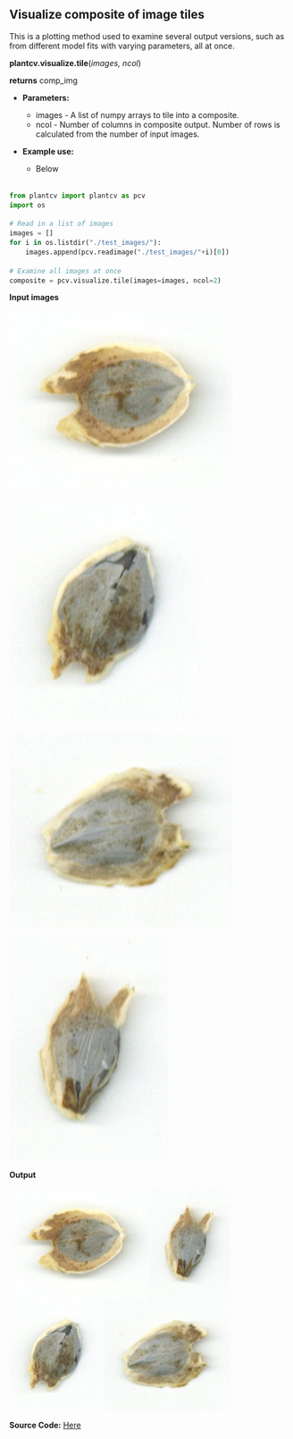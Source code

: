 ## Visualize composite of image tiles

This is a plotting method used to examine several output versions, such as from different model fits with varying parameters, all at once.

**plantcv.visualize.tile**(*images, ncol*)

**returns** comp_img

- **Parameters:**
    - images - A list of numpy arrays to tile into a composite.
    - ncol - Number of columns in composite output. Number of rows is calculated from the number of input images.

- **Example use:**
    - Below


```python

from plantcv import plantcv as pcv
import os

# Read in a list of images
images = []
for i in os.listdir("./test_images/"):
    images.append(pcv.readimage("./test_images/"+i)[0])

# Examine all images at once
composite = pcv.visualize.tile(images=images, ncol=2)

```

**Input images**

![Screenshot](img/documentation_images/visualize_tile/Tile_1.jpg)

![Screenshot](img/documentation_images/visualize_tile/Tile_2.jpg)

![Screenshot](img/documentation_images/visualize_tile/Tile_3.jpg)

![Screenshot](img/documentation_images/visualize_tile/Tile_4.jpg)

**Output**

![Screenshot](img/documentation_images/visualize_tile/Tile_output.jpg)

**Source Code:** [Here](https://github.com/danforthcenter/plantcv/blob/main/plantcv/plantcv/visualize/tile.py)